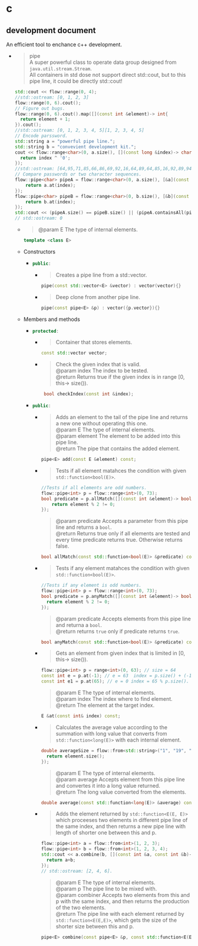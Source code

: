 # c  
## development document  
An efficient tool to enchance c++ development.  
+ > pipe  
  > A super powerful class to operate data group designed from ```java.util.stream.Stream```.  
  > All containers in std dose not support direct std::cout, but to this pipe line, it could be directly std::cout!
  ```c++
  std::cout << flow::range(0, 4);
  //std::ostream: [0, 1, 2, 3]  
  flow::range(0, 6).cout();  
  // Figure out bugs.  
  flow::range(0, 6).cout().map([](const int &element)-> int{  
    return element + 1;  
  }).cout();  
  //std::ostream: [0, 1, 2, 3, 4, 5][1, 2, 3, 4, 5]  
  // Encode parssword.  
  std::string a = "powerful pipe line.";  
  std::string b = "convevient development kit.";  
  cout << flow::range<char>(0, a.size(), [](const long &index)-> char{
    return index ^ '0';  
  });
  //std::ostream: [64,95,71,85,66,86,69,92,16,64,89,64,85,16,92,89,94,85,30]
  // Compare passwords or two character sequences.  
  flow::pipe<char> pipeA = flow::range<char>(0, a.size(), [&a](const long &index)-> char{  
      return a.at(index);  
  });  
  flow::pipe<char> pipeB = flow::range<char>(0, b.size(), [&b](const long &b)-> char{  
      return b.at(index);  
  });  
  std::cout << (pipeA.size() == pipeB.size() || (pipeA.containsAll(pipeB) && pipeB.containsAll(pipeA));
  // std::ostream: 0  
  ```  
  + > @param E The type of internal elements.  
    ```c++  
    template <class E>
    ```  
  + Constructors
    + ```c++
      public:
      ``` 
      + > Creates a pipe line from a std::vector.
        ```c++
        pipe(const std::vector<E> &vector) : vector(vector){}  
        ```
      + > Deep clone from another pipe line.  
        ```c++  
        pipe(const pipe<E> &p) : vector({p.vector}){}
        ```
  + Members and methods  
    + ```c++
      protected:  
      ```  
      + > Container that stores elements.  
        ```c++
        const std::vector vector;
        ```
      + > Check the given index that is valid.  
        > @param index The index to be tested.  
        > @return Returns true if the given index is in range [0, this-> size()).  
        ```c++  
         bool checkIndex(const int &index);  
        ```
    + ```c++  
      public:  
      ```  
      + > Adds an element to the tail of the pipe line and returns a new one without operating this one.  
        > @param E The type of internal elements.  
        > @param element The element to be added into this pipe line.  
        > @return The pipe that contains the added element.  
        ```c++  
        pipe<E> add(const E &element) const;  
        ```  
      + > Tests if all element matahces the condition with given ```std::function<bool(E)>```.  
        ```c++  
        //Tests if all elements are odd numbers.  
        flow::pipe<int> p = flow::range<int>(0, 73);  
        bool predicate = p.allMatch([](const int &element)-> bool{  
            return element % 2 != 0;  
        });
        ```  
        > @param predicate Accepts a parameter from this pipe line and returns a ```bool```.  
        > @return Returns true only if all elements are tested and every time predicate returns true. Otherwise returns false.
        ```c++
        bool allMatch(const std::function<bool(E)> &predicate) const; 
        ```
      + > Tests if any element matahces the condition with given ```std::function<bool(E)>```.  
        ```c++  
        //Tests if any element is odd numbers.  
        flow::pipe<int> p = flow::range<int>(0, 73);  
        bool predicate = p.anyMatch([](const int &element)-> bool{  
          return element % 2 != 0;  
        });  
        ```  
        > @param predicate  Accepts elements from this pipe line and returna a ```bool```.  
        > @return returns ```true``` only if predicate returns ```true```.  
        ```c++  
        bool anyMatch(const std::function<bool(E)> &predicate) const;  
        ```  
      + >  Gets an element from given index that is limited in [0, this-> size()).  
        ```c++  
        flow::pipe<int> p = range<int>(0, 63); // size = 64  
        const int e = p.at(-1); // e = 63  index = p.size() + (-1).  
        const int e1 = p.at(65); // e = 0 index = 65 % p.size().  
        ```  
        > @param E The type of internal elements.  
        > @param index The index where to find element.  
        > @return The element at the target index.
        ```c++  
        E &at(const int& index) const;  
        ```  
      + >  Calculates the average value according to the summation with long value that converts from ```std::function<long(E)>``` with each internal element.  
        ```c++  
        double averageSize = flow::from<std::string>("1", "19", "173").average([](const std::string &element)-> long{
          return element.size();  
        });   
        ```
        >  @param E The type of internal elements.  
        >  @param average Accepts element from this pipe line and convertes it into a long value returned.  
        >  @return The long value converted from the elements.  
        ```c++  
        double average(const std::function<long(E)> &average) const;  
        ```  
      + > Adds the element returned by ```std::function<E(E, E)>``` which proceeses two elements in different pipe line of the same index, and then returns a new pipe line with length of shorter one between this and p.  
        ```c++  
        flow::pipe<int> a = flow::from<int>(1, 2, 3);  
        flow::pipe<int> b = flow::from<int>(1, 2, 3, 4);  
        std::cout << a.combine(b, [](const int &a, const int &b)-> int{  
          return a+b;  
        });
        // std::ostream: [2, 4, 6].  
        ```  
        > @param E The type of internal elements.  
        > @param p The pipe line to be mixed with.  
        > @param combiner Accepts two elements from this and p with the same index, and then returns the production of the two elements.  
        > @return The pipe line with each element returned by ```std::function<E(E,E)>```, which gets the size of the   shorter size between this and p.  
        ```c++  
        pipe<E> combine(const pipe<E> &p, const std::function<E(E, E)> &combiner) const;  
        ```  
